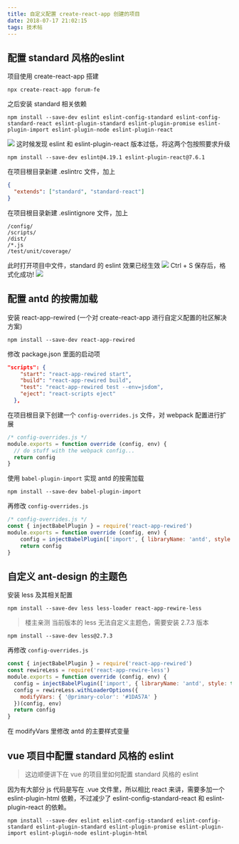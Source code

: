 ```yaml
---
title: 自定义配置 create-react-app 创建的项目
date: 2018-07-17 21:02:15
tags: 技术帖
---
```


## 配置 standard 风格的eslint
项目使用 create-react-app 搭建
```
npx create-react-app forum-fe
```

之后安装 standard 相关依赖
```
npm install --save-dev eslint eslint-config-standard eslint-config-standard-react eslint-plugin-standard eslint-plugin-promise eslint-plugin-import eslint-plugin-node eslint-plugin-react
```
<!--more-->

![](http://or7tt6rug.bkt.clouddn.com/react-eslint2%281%29.jpg)
这时候发现 eslint 和 eslint-plugin-react 版本过低，将这两个包按照要求升级
```
npm install --save-dev eslint@4.19.1 eslint-plugin-react@7.6.1
```

在项目根目录新建 .eslintrc 文件，加上
```json
{
  "extends": ["standard", "standard-react"]
}
```

在项目根目录新建 .eslintignore 文件，加上
```
/config/
/scripts/
/dist/
/*.js
/test/unit/coverage/
```

此时打开项目中文件，standard 的 eslint 效果已经生效
![](http://or7tt6rug.bkt.clouddn.com/react-eslint3%281%29.png)
Ctrl + S 保存后，格式化成功!
![](http://or7tt6rug.bkt.clouddn.com/react-eslint4%281%29.png)

## 配置 antd 的按需加载
安装 react-app-rewired (一个对 create-react-app 进行自定义配置的社区解决方案)
```
npm install --save-dev react-app-rewired
```
修改 package.json 里面的启动项
```json
"scripts": {
    "start": "react-app-rewired start",
    "build": "react-app-rewired build",
    "test": "react-app-rewired test --env=jsdom",
    "eject": "react-scripts eject"
  },
```
在项目根目录下创建一个 `config-overrides.js` 文件，对 webpack 配置进行扩展
```javascript
/* config-overrides.js */
module.exports = function override (config, env) {
  // do stuff with the webpack config...
  return config
}
```
使用 `babel-plugin-import` 实现 antd 的按需加载
```
npm install --save-dev babel-plugin-import
```
再修改 `config-overrides.js`
```javascript
/* config-overrides.js */
const { injectBabelPlugin } = require('react-app-rewired')
module.exports = function override (config, env) {
    config = injectBabelPlugin(['import', { libraryName: 'antd', style: 'css'}], config)
    return config
}
```
## 自定义 ant-design 的主题色
安装 less 及其相关配置
```
npm install --save-dev less less-loader react-app-rewire-less
```
> 楼主亲测 当前版本的 less 无法自定义主题色，需要安装 2.7.3 版本

```
npm install --save-dev less@2.7.3
```
再修改 `config-overrides.js`
```javascript
const { injectBabelPlugin } = require('react-app-rewired')
const rewireLess = require('react-app-rewire-less')
module.exports = function override (config, env) {
  config = injectBabelPlugin(['import', { libraryName: 'antd', style: true }], config)
  config = rewireLess.withLoaderOptions({
    modifyVars: { '@primary-color': '#1DA57A' }
  })(config, env)
  return config
}
```
在 modifyVars 里修改 antd 的主要样式变量

## vue 项目中配置 standard 风格的 eslint
> 这边顺便讲下在 vue 的项目里如何配置 standard 风格的 eslint

因为有大部分 js 代码是写在 .vue 文件里，所以相比 react 来讲，需要多加一个 eslint-plugin-html 依赖，不过减少了 eslint-config-standard-react 和 eslint-plugin-react 的依赖。
```
npm install --save-dev eslint eslint-config-standard eslint-config-standard eslint-plugin-standard eslint-plugin-promise eslint-plugin-import eslint-plugin-node eslint-plugin-html
```